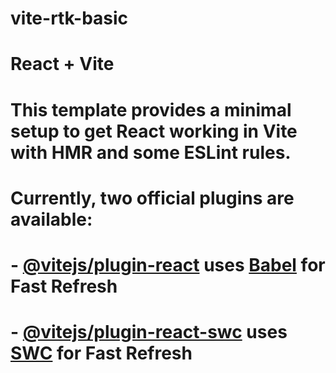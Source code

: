 # vite-rtk-basic

# React + Vite

# This template provides a minimal setup to get React working in Vite with HMR and some ESLint rules.

# Currently, two official plugins are available:

# - [@vitejs/plugin-react](https://github.com/vitejs/vite-plugin-react/blob/main/packages/plugin-react/README.md) uses [Babel](https://babeljs.io/) for Fast Refresh

# - [@vitejs/plugin-react-swc](https://github.com/vitejs/vite-plugin-react-swc) uses [SWC](https://swc.rs/) for Fast Refresh
